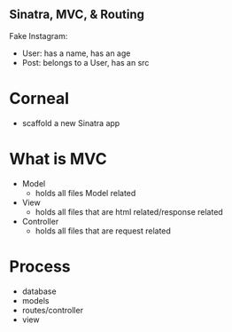 ## Sinatra, MVC, & Routing

Fake Instagram:
- User: has a name, has an age
- Post: belongs to a User, has an src

# Corneal

- scaffold a new Sinatra app

# What is MVC

- Model
    - holds all files Model related
- View
    - holds all files that are html related/response related
- Controller
    - holds all files that are request related


# Process

- database
- models
- routes/controller
- view

